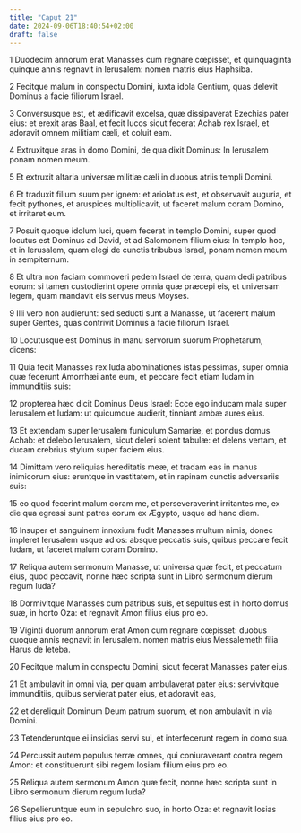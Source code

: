 ```yaml
---
title: "Caput 21"
date: 2024-09-06T18:40:54+02:00
draft: false
---
```




1 Duodecim annorum erat Manasses cum regnare cœpisset, et quinquaginta quinque annis regnavit in Ierusalem: nomen matris eius Haphsiba.

2 Fecitque malum in conspectu Domini, iuxta idola Gentium, quas delevit Dominus a facie filiorum Israel.

3 Conversusque est, et ædificavit excelsa, quæ dissipaverat Ezechias pater eius: et erexit aras Baal, et fecit lucos sicut fecerat Achab rex Israel, et adoravit omnem militiam cæli, et coluit eam.

4 Extruxitque aras in domo Domini, de qua dixit Dominus: In Ierusalem ponam nomen meum.

5 Et extruxit altaria universæ militiæ cæli in duobus atriis templi Domini.

6 Et traduxit filium suum per ignem: et ariolatus est, et observavit auguria, et fecit pythones, et aruspices multiplicavit, ut faceret malum coram Domino, et irritaret eum.

7 Posuit quoque idolum luci, quem fecerat in templo Domini, super quod locutus est Dominus ad David, et ad Salomonem filium eius: In templo hoc, et in Ierusalem, quam elegi de cunctis tribubus Israel, ponam nomen meum in sempiternum.

8 Et ultra non faciam commoveri pedem Israel de terra, quam dedi patribus eorum: si tamen custodierint opere omnia quæ præcepi eis, et universam legem, quam mandavit eis servus meus Moyses.

9 Illi vero non audierunt: sed seducti sunt a Manasse, ut facerent malum super Gentes, quas contrivit Dominus a facie filiorum Israel.

10 Locutusque est Dominus in manu servorum suorum Prophetarum, dicens:

11 Quia fecit Manasses rex Iuda abominationes istas pessimas, super omnia quæ fecerunt Amorrhæi ante eum, et peccare fecit etiam Iudam in immunditiis suis:

12 propterea hæc dicit Dominus Deus Israel: Ecce ego inducam mala super Ierusalem et Iudam: ut quicumque audierit, tinniant ambæ aures eius.

13 Et extendam super Ierusalem funiculum Samariæ, et pondus domus Achab: et delebo Ierusalem, sicut deleri solent tabulæ: et delens vertam, et ducam crebrius stylum super faciem eius.

14 Dimittam vero reliquias hereditatis meæ, et tradam eas in manus inimicorum eius: eruntque in vastitatem, et in rapinam cunctis adversariis suis:

15 eo quod fecerint malum coram me, et perseveraverint irritantes me, ex die qua egressi sunt patres eorum ex Ægypto, usque ad hanc diem.

16 Insuper et sanguinem innoxium fudit Manasses multum nimis, donec impleret Ierusalem usque ad os: absque peccatis suis, quibus peccare fecit Iudam, ut faceret malum coram Domino.

17 Reliqua autem sermonum Manasse, ut universa quæ fecit, et peccatum eius, quod peccavit, nonne hæc scripta sunt in Libro sermonum dierum regum Iuda?

18 Dormivitque Manasses cum patribus suis, et sepultus est in horto domus suæ, in horto Oza: et regnavit Amon filius eius pro eo.

19 Viginti duorum annorum erat Amon cum regnare cœpisset: duobus quoque annis regnavit in Ierusalem. nomen matris eius Messalemeth filia Harus de Ieteba.

20 Fecitque malum in conspectu Domini, sicut fecerat Manasses pater eius.

21 Et ambulavit in omni via, per quam ambulaverat pater eius: servivitque immunditiis, quibus servierat pater eius, et adoravit eas,

22 et dereliquit Dominum Deum patrum suorum, et non ambulavit in via Domini.

23 Tetenderuntque ei insidias servi sui, et interfecerunt regem in domo sua.

24 Percussit autem populus terræ omnes, qui coniuraverant contra regem Amon: et constituerunt sibi regem Iosiam filium eius pro eo.

25 Reliqua autem sermonum Amon quæ fecit, nonne hæc scripta sunt in Libro sermonum dierum regum Iuda?

26 Sepelieruntque eum in sepulchro suo, in horto Oza: et regnavit Iosias filius eius pro eo.

